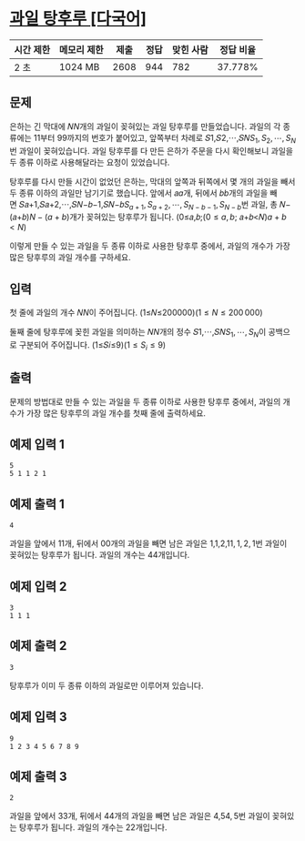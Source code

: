 

# [과일 탕후루 [다국어]](https://www.acmicpc.net/problem/30804)

| 시간 제한 | 메모리 제한 | 제출 | 정답 | 맞힌 사람 | 정답 비율 |
| --- | --- | --- | --- | --- | --- |
| 2 초 | 1024 MB | 2608 | 944 | 782 | 37.778% |

## 문제

은하는 긴 막대에 𝑁$N$개의 과일이 꽂혀있는 과일 탕후루를 만들었습니다. 과일의 각 종류에는 1$1$부터 9$9$까지의 번호가 붙어있고, 앞쪽부터 차례로 𝑆1,𝑆2,⋯,𝑆𝑁$S_1, S_2, \cdots, S_N$번 과일이 꽂혀있습니다. 과일 탕후루를 다 만든 은하가 주문을 다시 확인해보니 과일을 두 종류 이하로 사용해달라는 요청이 있었습니다.

탕후루를 다시 만들 시간이 없었던 은하는, 막대의 앞쪽과 뒤쪽에서 몇 개의 과일을 빼서 두 종류 이하의 과일만 남기기로 했습니다. 앞에서 𝑎$a$개, 뒤에서 𝑏$b$개의 과일을 빼면 𝑆𝑎+1,𝑆𝑎+2,⋯,𝑆𝑁−𝑏−1,𝑆𝑁−𝑏$S_{a+1}, S_{a+2}, \cdots, S_{N-b-1}, S_{N-b}$번 과일, 총 𝑁−(𝑎+𝑏)$N-(a+b)$개가 꽂혀있는 탕후루가 됩니다. (0≤𝑎,𝑏;$(0 \le a, b;$ 𝑎+𝑏<𝑁)$a+b < N)$

이렇게 만들 수 있는 과일을 두 종류 이하로 사용한 탕후루 중에서, 과일의 개수가 가장 많은 탕후루의 과일 개수를 구하세요.

## 입력

첫 줄에 과일의 개수 𝑁$N$이 주어집니다. (1≤𝑁≤200000)$(1 \le N \le 200\,000)$

둘째 줄에 탕후루에 꽂힌 과일을 의미하는 𝑁$N$개의 정수 𝑆1,⋯,𝑆𝑁$S_1, \cdots, S_N$이 공백으로 구분되어 주어집니다. (1≤𝑆𝑖≤9)$(1 \le S_i \le 9)$

## 출력

문제의 방법대로 만들 수 있는 과일을 두 종류 이하로 사용한 탕후루 중에서, 과일의 개수가 가장 많은 탕후루의 과일 개수를 첫째 줄에 출력하세요.

## 예제 입력 1

```
5
5 1 1 2 1

```

## 예제 출력 1

```
4

```

과일을 앞에서 1$1$개, 뒤에서 0$0$개의 과일을 빼면 남은 과일은 1,1,2,1$1, 1, 2, 1$번 과일이 꽂혀있는 탕후루가 됩니다. 과일의 개수는 4$4$개입니다.

## 예제 입력 2

```
3
1 1 1

```

## 예제 출력 2

```
3

```

탕후루가 이미 두 종류 이하의 과일로만 이루어져 있습니다.

## 예제 입력 3

```
9
1 2 3 4 5 6 7 8 9

```

## 예제 출력 3

```
2

```

과일을 앞에서 3$3$개, 뒤에서 4$4$개의 과일을 빼면 남은 과일은 4,5$4, 5$번 과일이 꽂혀있는 탕후루가 됩니다. 과일의 개수는 2$2$개입니다.
